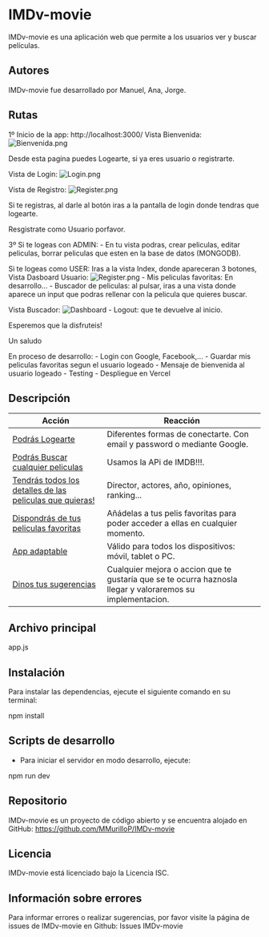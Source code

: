
# IMDv-movie

IMDv-movie es una aplicación web que permite a los usuarios ver y buscar películas.

## Autores
IMDv-movie fue desarrollado por Manuel, Ana, Jorge.

## Rutas

1º Inicio de la app:
    http://localhost:3000/
Vista Bienvenida:
![Bienvenida.png](/public/assets/Bienvenida.png)

Desde esta pagina puedes Logearte, si ya eres usuario o registrarte. 

Vista de Login:
![Login.png](/public/assets/Login.png)

Vista de Registro:
![Register.png](/public/assets/Register.png)

Si te registras, al darle al botón iras a la pantalla de login donde tendras que logearte.

Resgistrate como Usuario porfavor.



3º 
Si te logeas con ADMIN:
    - En tu vista podras, crear peliculas, editar peliculas, borrar peliculas que esten en la base de datos (MONGODB).

Si te logeas como USER:
Iras a la vista Index, donde apareceran 3 botones,
Vista Dasboard Usuario:
![Register.png](/public/assets/Dashboard_User.png)
    - Mis peliculas favoritas: En desarrollo...
    - Buscador de peliculas: 
        al pulsar, iras a una vista donde aparece un input que podras rellenar con la pelicula que quieres buscar.

Vista Buscador:
![Dashboard](/public/assets/Buscador_Peliculas2.png)
    - Logout: que te devuelve al inicio.


Esperemos que la disfruteis!

Un saludo

En proceso de desarrollo:
    - Login con Google, Facebook,...
    - Guardar mis peliculas favoritas segun el usuario logeado
    - Mensaje de bienvenida al usuario logeado
    - Testing
    - Despliegue en Vercel


## Descripción


| Acción                                  | Reacción                                                          |
| --------------------------------------- | ------------------------------------------------------------------ |
| [Podrás Logearte](#) | Diferentes formas de conectarte. Con email y password o mediante Google. |
| [Podrás Buscar cualquier peliculas](#) | Usamos la APi de IMDB!!!.   |
| [Tendrás todos los detalles de las peliculas que quieras!](#) | Director, actores, año, opiniones, ranking...   |
| [Dispondrás de tus peliculas favoritas](#) | Añádelas a tus pelis favoritas para poder acceder a ellas en cualquier momento.   |
| [App adaptable](#) | Válido para todos los dispositivos: móvil, tablet o PC.
| [Dinos tus sugerencias](#) | Cualquier mejora o accion que te gustaría que se te ocurra haznosla llegar y valoraremos su implementacion. |

## Archivo principal
app.js

## Instalación

Para instalar las dependencias, ejecute el siguiente comando en su terminal:

npm install


## Scripts de desarrollo

- Para iniciar el servidor en modo desarrollo, ejecute:

npm run dev


## Repositorio

IMDv-movie es un proyecto de código abierto y se encuentra alojado en GitHub: https://github.com/MMurilloP/IMDv-movie

## Licencia
IMDv-movie está licenciado bajo la Licencia ISC.

## Información sobre errores
Para informar errores o realizar sugerencias, por favor visite la página de issues de IMDv-movie en Github: Issues IMDv-movie